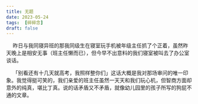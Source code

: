 ```yaml
---
title: 无题
date: 2023-05-24
tags:  [碎碎念]
draft: false 
---
```

&emsp; 昨日与我同寝异班的那我同级生在寝室玩手机被年级主任抓了个正着，虽然昨天晚上是相安无事（班主任懒而已），但今早不出意料的我们寝室被叫去了办公室谈话。

&emsp; 「别看还有十几天就高考，我照样整你们」这话大概是我对那场审问的唯一印象。我觉得挺可笑的，我们亲爱的班主任虽然一天天和我们玩心机，但智商方面却意外的纯真，堪比丁真。说的话矛盾又不矛盾，就像幼儿园里的孩子所写的狗屁不通的文章。
